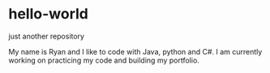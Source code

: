 # hello-world
just another repository

My name is Ryan and I like to code with Java, python and C#. I am currently working on practicing my code and building my portfolio.
